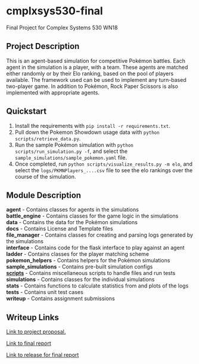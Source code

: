 # cmplxsys530-final
Final Project for Complex Systems 530 WN18

## Project Description

This is an agent-based simulation for competitive Pokémon battles. Each agent in the simulation is a player, with a team. These agents are matched either randomly or by their Elo ranking, based on the pool of players available. 
The framework used can be used to implement any turn-based two-player game. In addition to Pokémon, Rock Paper Scissors is also implemented with appropriate agents.

## Quickstart
1. Install the requirements with `pip install -r requirements.txt`.
2. Pull down the Pokemon Showdown usage data with `python scripts/retrieve_data.py`.
3. Run the sample Pokémon simulation with `python scripts/run_simulation.py -f`, and select the `sample_simulations/sample_pokemon.yaml` file.
4. Once completed, run `python scripts/visualize_results.py -m elo`, and select the `logs/PKMNPlayers_....csv` file to see the elo rankings over the course of the simulation.

## Module Description
**agent** - Contains classes for agents in the simulations <br/>
**battle_engine** - Contains classes for the game logic in the simulations <br/>
**data** - Contains the data for the Pokémon simulations <br/>
**docs** - Contains License and Template files <br/>
**file_manager** - Contains classes for creating and parsing logs generated by the simulations <br/>
**interface** - Contains code for the flask interface to play against an agent <br/>
**ladder** - Contains classes for the player matching scheme <br/>
**pokemon_helpers** - Contains helpers for the Pokémon simulations <br/>
**sample_simulations** - Contains pre-built simulation configs <br/>
[**scripts**](scripts/) - Contains miscellaneous scripts to handle files and run tests <br/>
**simulations** - Contains classes for the individual simulations <br/>
**stats** - Contains functions to calculate statistics from and plots of the logs <br/>
**tests** - Contains unit test cases <br/>
**writeup** - Contains assignment submissions <br/>

## Writeup Links
[Link to project proposal.](writeup/proposal/proposal.md)

[Link to final report](writeup/final_report/TurfahAli_CMPLXSYS530_report.pdf)

[Link to release for final report](https://github.com/aturfah/cmplxsys530-final/releases/tag/v1.2.1)